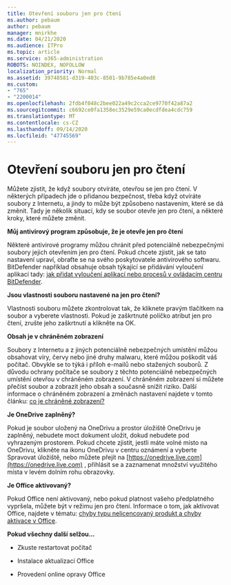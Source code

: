 ```yaml
---
title: Otevření souboru jen pro čtení
ms.author: pebaum
author: pebaum
manager: mnirkhe
ms.date: 04/21/2020
ms.audience: ITPro
ms.topic: article
ms.service: o365-administration
ROBOTS: NOINDEX, NOFOLLOW
localization_priority: Normal
ms.assetid: 39748581-d319-403c-8501-9b785e4a0ed8
ms.custom:
- "765"
- "2200014"
ms.openlocfilehash: 2fdb4f048c2bee022a49c2cca2ce9770f42a87a2
ms.sourcegitcommit: c6692ce0fa1358ec3529e59ca0ecdfdea4cdc759
ms.translationtype: MT
ms.contentlocale: cs-CZ
ms.lasthandoff: 09/14/2020
ms.locfileid: "47745569"
---
```

# <a name="file-open-read-only"></a>Otevření souboru jen pro čtení

Můžete zjistit, že když soubory otvíráte, otevřou se jen pro čtení. V některých případech jde o přidanou bezpečnost, třeba když otvíráte soubory z Internetu, a jindy to může být způsobeno nastavením, které se dá změnit. Tady je několik situací, kdy se soubor otevře jen pro čtení, a některé kroky, které můžete změnit.
  
 **Můj antivirový program způsobuje, že je otevře jen pro čtení**
  
Některé antivirové programy můžou chránit před potenciálně nebezpečnými soubory jejich otevřením jen pro čtení. Pokud chcete zjistit, jak se tato nastavení upraví, obraťte se na svého poskytovatele antivirového softwaru. BitDefender například obsahuje obsah týkající se přidávání vyloučení aplikací tady: [jak přidat vyloučení aplikací nebo procesů v ovládacím centru BitDefender](https://aka.ms/AA6098i).
  
 **Jsou vlastnosti souboru nastavené na jen pro čtení?**
  
Vlastnosti souboru můžete zkontrolovat tak, že kliknete pravým tlačítkem na soubor a vyberete vlastnosti. Pokud je zaškrtnuté políčko atribut jen pro čtení, zrušte jeho zaškrtnutí a klikněte na OK.
  
 **Obsah je v chráněném zobrazení**
  
Soubory z Internetu a z jiných potenciálně nebezpečných umístění můžou obsahovat viry, červy nebo jiné druhy malwaru, které můžou poškodit váš počítač. Obvykle se to týká i příloh e-mailů nebo stažených souborů. Z důvodu ochrany počítače se soubory z těchto potenciálně nebezpečných umístění otevřou v chráněném zobrazení. V chráněném zobrazení si můžete přečíst soubor a zobrazit jeho obsah a současně snížit riziko. Další informace o chráněném zobrazení a změnách nastavení najdete v tomto článku: [co je chráněné zobrazení?](https://support.office.com/article/d6f09ac7-e6b9-4495-8e43-2bbcdbcb6653)
  
 **Je OneDrive zaplněný?**
  
Pokud je soubor uložený na OneDrivu a prostor úložiště OneDrivu je zaplněný, nebudete moct dokument uložit, dokud nebudete pod vyhrazeným prostorem. Pokud chcete zjistit, jestli máte volné místo na OneDrivu, klikněte na ikonu OneDrivu v centru oznámení a vyberte Spravovat úložiště, nebo můžete přejít na [https://onedrive.live.com](https://onedrive.live.com) , přihlásit se a zaznamenat množství využitého místa v levém dolním rohu obrazovky.
  
 **Je Office aktivovaný?**
  
Pokud Office není aktivovaný, nebo pokud platnost vašeho předplatného vypršela, můžete být v režimu jen pro čtení. Informace o tom, jak aktivovat Office, najdete v tématu: [chyby typu nelicencovaný produkt a chyby aktivace v Office](https://support.office.com/article/0d23d3c0-c19c-4b2f-9845-5344fedc4380).
  
 **Pokud všechny další selžou...**
  
- Zkuste restartovat počítač
    
- Instalace aktualizací Office
    
- Provedení online opravy Office
    


